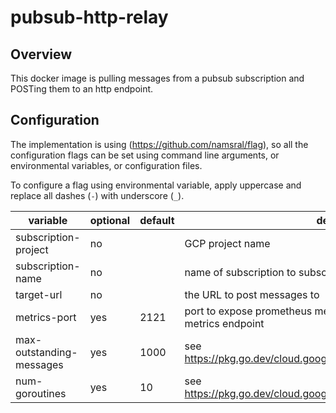 # pubsub-http-relay

## Overview

This docker image is pulling messages from a pubsub subscription and POSTing them to an http endpoint.

## Configuration

The implementation is using (https://github.com/namsral/flag), so all the configuration flags can be set using command line arguments, or environmental variables, or configuration files.

To configure a flag using environmental variable, apply uppercase and replace all dashes (`-`) with underscore (`_`).

| variable | optional | default | description | example
|-|-|-|-|-|
| subscription-project | no || GCP project name ||
| subscription-name | no || name of subscription to subscribe to | my-subsbcription |
| target-url | no || the URL to post messages to | http://localhost:12345 |
| metrics-port | yes | 2121 | port to expose prometheus metrics. set to empty string to skip metrics endpoint | 3434 |
| max-outstanding-messages | yes | 1000 | see https://pkg.go.dev/cloud.google.com/go/pubsub#ReceiveSettings") | 10 |
| num-goroutines | yes | 10 | see https://pkg.go.dev/cloud.google.com/go/pubsub#ReceiveSettings") | 2 |
